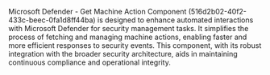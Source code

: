 Microsoft Defender - Get Machine Action Component (516d2b02-40f2-433c-beec-0fa1d8ff44ba) is designed to enhance automated interactions with Microsoft Defender for security management tasks. It simplifies the process of fetching and managing machine actions, enabling faster and more efficient responses to security events. This component, with its robust integration with the broader security architecture, aids in maintaining continuous compliance and operational integrity.
